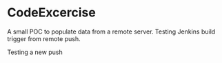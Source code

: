 # CodeExcercise
A small POC to populate data from a remote server. 
Testing Jenkins build trigger from remote push.

Testing a new push
